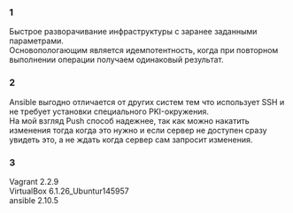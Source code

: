 ### 1 ###
Быстрое разворачивание инфраструктуры с заранее заданными параметрами.  
Основопологающим является идемпотентность, когда при повторном выполнении операции получаем одинаковый результат.

### 2 ###
Ansible выгодно отличается от других систем тем что использует SSH и не требует установки специального PKI-окружения.  
На мой взгляд Push способ надежнее, так как можно накатить изменения тогда когда это нужно и если сервер не доступен сразу увидеть это, а не ждать когда сервер сам запросит изменения.  


### 3 ###
Vagrant 2.2.9  
VirtualBox 6.1.26_Ubuntur145957  
ansible 2.10.5  

